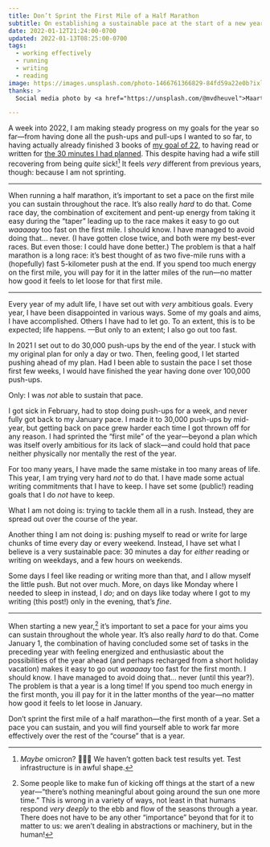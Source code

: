```yaml
---
title: Don’t Sprint the First Mile of a Half Marathon
subtitle: On establishing a sustainable pace at the start of a new year.
date: 2022-01-12T21:24:00-0700
updated: 2022-01-13T08:25:00-0700
tags:
  - working effectively
  - running
  - writing
  - reading
image: https://images.unsplash.com/photo-1466761366829-84fd59a22e0b?ixlib=rb-1.2.1&ixid=MnwxMjA3fDB8MHxwaG90by1wYWdlfHx8fGVufDB8fHx8&auto=format&fit=crop&w=6401&q=80
thanks: >
  Social media photo by <a href="https://unsplash.com/@mvdheuvel">Maarten van den Heuvel</a> on <a href="https://unsplash.com/">Unsplash</a>.

---
```


A week into 2022, I am making steady progress on my goals for the year so far—from having done all the push-ups and pull-ups I wanted to so far, to having actually already finished 3 books of [my goal of 22][goal-reading], to having read or written for [the 30 minutes I had planned][goal-30-minutes]. This despite having had a wife still recovering from being *quite* sick\![^maybe-omicron] It feels *very* different from previous years, though: because I am not sprinting.

[goal-reading]: https://v5.chriskrycho.com/library/tentative-2022-reading-list/
[goal-30-minutes]: https://v5.chriskrycho.com/notes/2022-01-01-1819/

---

When running a half marathon, it’s important to set a pace on the first mile you can sustain throughout the race. It’s also really *hard* to do that. Come race day, the combination of excitement and pent-up energy from taking it easy during the “taper” leading up to the race makes it easy to go out *waaaaay* too fast on the first mile. I should know. I have managed to avoid doing that… never. (I have gotten close twice, and both were my best-ever races. But even those: I could have done better.) The problem is that a half marathon is a long race: it’s best thought of as two five-mile runs with a (hopefully) fast 5-kilometer push at the end. If you spend too much energy on the first mile, you will pay for it in the latter miles of the run—no matter how good it feels to let loose for that first mile.

---

Every year of my adult life, I have set out with *very* ambitious goals. Every year, I have been disappointed in various ways. Some of my goals and aims, I have accomplished. Others I have had to let go. To an extent, this is to be expected; life happens. —But only to an extent; I also go out too fast.

In 2021 I set out to do 30,000 push-ups by the end of the year. I stuck with my original plan for only a day or two. Then, feeling good, I let started pushing ahead of my plan. Had I been able to sustain the pace I set those first few weeks, I would have finished the year having done over 100,000 push-ups.

Only: I was *not* able to sustain that pace.

I got sick in February, had to stop doing push-ups for a week, and never fully got back to my January pace. I made it to 30,000 push-ups by mid-year, but getting back on pace grew harder each time I got thrown off for any reason. I had sprinted the “first mile” of the year—beyond a plan which was itself overly ambitious for its lack of slack—and could hold that pace neither physically nor mentally the rest of the year.

For too many years, I have made the same mistake in too many areas of life. This year, I am trying very hard *not* to do that. I have made some actual writing commitments that I have to keep. I have set some (public!) reading goals that I do *not* have to keep.

What I am not doing is: trying to tackle them all in a rush. Instead, they are spread out over the course of the year.

Another thing I am not doing is: pushing myself to read or write for large chunks of time every day or every weekend. Instead, I have set what I believe is a very sustainable pace: 30 minutes a day for *either* reading or writing on weekdays, and a few hours on weekends.

Some days I feel like reading or writing more than that, and I allow myself the little push. But not over much. More, on days like Monday where I needed to sleep in instead, I *do*; and on days like today where I got to my writing (this post!) only in the evening, that’s *fine*.

---

When starting a new year,[^new-year] it’s important to set a pace for your aims you can sustain throughout the whole year. It’s also really *hard* to do that. Come January 1, the combination of having concluded some set of tasks in the preceding year with feeling energized and enthusiastic about the possibilities of the year ahead (and perhaps recharged from a short holiday vacation) makes it easy to go out *waaaaay* too fast for the first month. I should know. I have managed to avoid doing that… never (until this year?). The problem is that  a year is a long time! If you spend too much energy in the first month, you ill pay for it in the latter months of the year—no matter how good it feels to let loose in January.

Don’t sprint the first mile of a half marathon—the first month of a year. Set a pace you can sustain, and you will find yourself able to work far more effectively over the rest of the “course” that is a year.



[^maybe-omicron]: *Maybe* omicron? 🤷🏻‍♂️ We haven’t gotten back test results yet. Test infrastructure is in awful shape.

[^new-year]: Some people like to make fun of kicking off things at the start of a new year—“there’s nothing meaningful about going around the sun one more time.” This is wrong in a variety of ways, not least in that humans respond *very deeply* to the ebb and flow of the seasons through a year. There does not have to be any other “importance” beyond that for it to matter to us: we aren’t dealing in abstractions or machinery, but in the human!